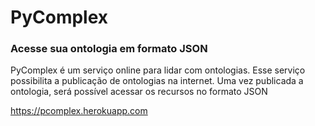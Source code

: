 <h1>PyComplex</h1>
<h3>Acesse sua ontologia em formato JSON</h3>
<p>PyComplex é um serviço online para lidar com ontologias. Esse serviço possibilita a publicação de ontologias na
 internet. Uma vez publicada a ontologia, será possível acessar os recursos no formato JSON</p>

https://pcomplex.herokuapp.com
